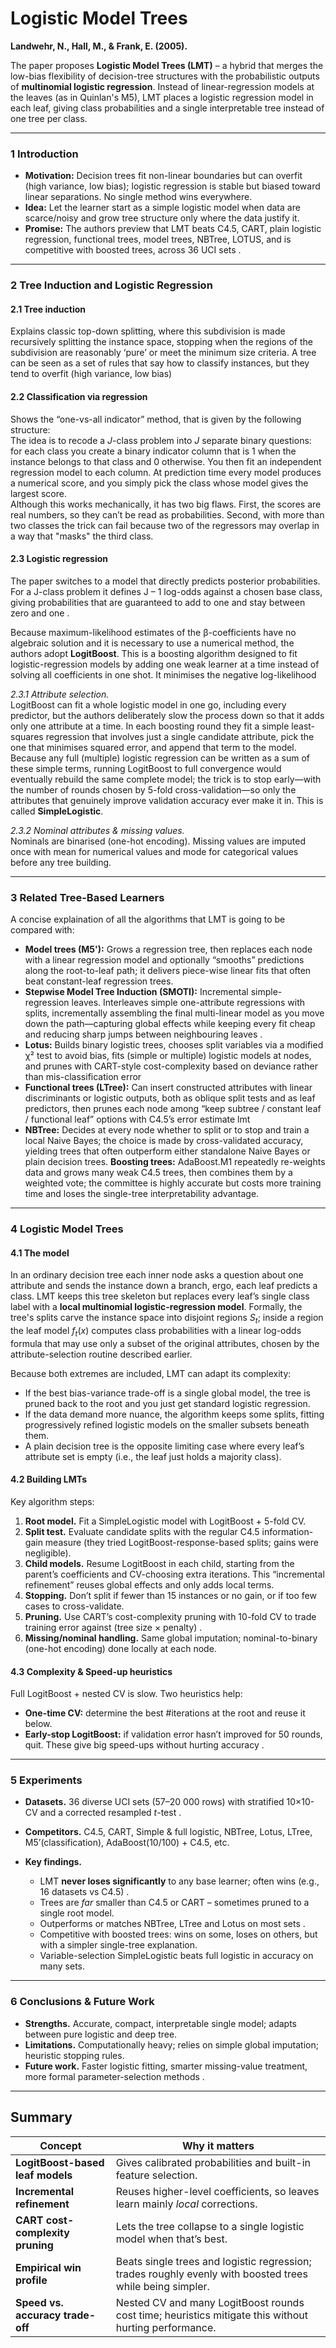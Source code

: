 # Logistic Model Trees
**Landwehr, N., Hall, M., & Frank, E. (2005).**

The paper proposes **Logistic Model Trees (LMT)** – a hybrid that merges the low-bias flexibility of decision-tree structures with the probabilistic outputs of **multinomial logistic regression**.  Instead of linear-regression models at the leaves (as in Quinlan's M5), LMT places a logistic regression model in each leaf, giving class probabilities and a single interpretable tree instead of one tree per class.

---

### 1  Introduction

* **Motivation:**  Decision trees fit non-linear boundaries but can overfit (high variance, low bias); logistic regression is stable but biased toward linear separations. No single method wins everywhere.
* **Idea:**  Let the learner start as a simple logistic model when data are scarce/noisy and grow tree structure only where the data justify it.
* **Promise:**  The authors preview that LMT beats C4.5, CART, plain logistic regression, functional trees, model trees, NBTree, LOTUS, and is competitive with boosted trees, across 36 UCI sets .

---

### 2  Tree Induction and Logistic Regression

#### 2.1 Tree induction

Explains classic top-down splitting, where this subdivision is made recursively splitting the instance space, stopping when the regions of the subdivision are reasonably ‘pure’ or meet the minimum size criteria. A tree can be seen as a set of rules that say how to classify instances, but they tend to overfit (high variance, low bias)

#### 2.2 Classification via regression

Shows the “one-vs-all indicator” method, that is given by the following structure:  
The idea is to recode a *J*-class problem into *J* separate binary questions: for each class you create a binary indicator column that is 1 when the instance belongs to that class and 0 otherwise.  You then fit an independent regression model to each column.  At prediction time every model produces a numerical score, and you simply pick the class whose model gives the largest score.  
Although this works mechanically, it has two big flaws.  First, the scores are real numbers, so they can’t be read as probabilities. Second, with more than two classes the trick can fail because two of the regressors may overlap in a way that "masks" the third class.


#### 2.3 Logistic regression

The paper switches to a model that directly predicts posterior probabilities.  For a J-class problem it defines J – 1 log-odds against a chosen base class, giving probabilities that are guaranteed to add to one and stay between zero and one .

Because maximum-likelihood estimates of the β-coefficients have no algebraic solution and it is necessary to use a numerical method, the authors adopt **LogitBoost**. This  is a boosting algorithm designed to fit logistic-regression models by adding one weak learner at a time instead of solving all coefficients in one shot. It minimises the negative log-likelihood


*2.3.1 Attribute selection.*  
LogitBoost can fit a whole logistic model in one go, including every predictor, but the authors deliberately slow the process down so that it adds only one attribute at a time. In each boosting round they fit a simple least-squares regression that involves just a single candidate attribute, pick the one that minimises squared error, and append that term to the model. Because any full (multiple) logistic regression can be written as a sum of these simple terms, running LogitBoost to full convergence would eventually rebuild the same complete model; the trick is to stop early—with the number of rounds chosen by 5-fold cross-validation—so only the attributes that genuinely improve validation accuracy ever make it in. This is called **SimpleLogistic**.

*2.3.2 Nominal attributes & missing values.*  
Nominals are binarised (one-hot encoding). Missing values are imputed once with mean for numerical values and mode for categorical values before any tree building.

---

### 3  Related Tree-Based Learners

A concise explaination of all the algorithms that LMT is going to be compared with:

* **Model trees (M5'):** Grows a regression tree, then replaces each node with a linear regression model and optionally “smooths” predictions along the root-to-leaf path; it delivers piece-wise linear fits that often beat constant-leaf regression trees.
* **Stepwise Model Tree Induction (SMOTI):** Incremental simple-regression leaves. Interleaves simple one-attribute regressions with splits, incrementally assembling the final multi-linear model as you move down the path—capturing global effects while keeping every fit cheap and reducing sharp jumps between neighbouring leaves .
* **Lotus:** Builds binary logistic trees, chooses split variables via a modified χ² test to avoid bias, fits (simple or multiple) logistic models at nodes, and prunes with CART-style cost-complexity based on deviance rather than mis-classification error
* **Functional trees (LTree):** Can insert constructed attributes with linear discriminants or logistic outputs, both as oblique split tests and as leaf predictors, then prunes each node among “keep subtree / constant leaf / functional leaf” options with C4.5’s error estimate lmt
* **NBTree:** Decides at every node whether to split or to stop and train a local Naive Bayes; the choice is made by cross-validated accuracy, yielding trees that often outperform either standalone Naive Bayes or plain decision trees.
**Boosting trees:** AdaBoost.M1 repeatedly re-weights data and grows many weak C4.5 trees, then combines them by a weighted vote; the committee is highly accurate but costs more training time and loses the single-tree interpretability advantage.

---

### 4  Logistic Model Trees

#### 4.1 The model

In an ordinary decision tree each inner node asks a question about one attribute and sends the instance down a branch, ergo, each leaf predicts a class. LMT keeps this tree skeleton but replaces every leaf’s single class label with a **local multinomial logistic-regression model**. Formally, the tree's splits carve the instance space into disjoint regions $S_t$; inside a region the leaf model $f_t(x)$ computes class probabilities with a linear log-odds formula that may use only a subset of the original attributes, chosen by the attribute-selection routine described earlier.

Because both extremes are included, LMT can adapt its complexity:

* If the best bias-variance trade-off is a single global model, the tree is pruned back to the root and you just get standard logistic regression.
* If the data demand more nuance, the algorithm keeps some splits, fitting progressively refined logistic models on the smaller subsets beneath them.
* A plain decision tree is the opposite limiting case where every leaf’s attribute set is empty (i.e., the leaf just holds a majority class).


#### 4.2 Building LMTs

Key algorithm steps:

1. **Root model.**  Fit a SimpleLogistic model with LogitBoost + 5-fold CV.
2. **Split test.**  Evaluate candidate splits with the regular C4.5 information-gain measure (they tried LogitBoost-response-based splits; gains were negligible).
3. **Child models.**  Resume LogitBoost in each child, starting from the parent’s coefficients and CV-choosing extra iterations. This “incremental refinement” reuses global effects and only adds local terms.
4. **Stopping.**  Don’t split if fewer than 15 instances or no gain, or if too few cases to cross-validate.
5. **Pruning.**  Use CART’s cost-complexity pruning with 10-fold CV to trade training error against (tree size × penalty) .
6. **Missing/nominal handling.**  Same global imputation; nominal-to-binary (one-hot encoding) done locally at each node.

#### 4.3 Complexity & Speed-up heuristics

Full LogitBoost + nested CV is slow.  Two heuristics help:

* **One-time CV:** determine the best #iterations at the root and reuse it below.
* **Early-stop LogitBoost:** if validation error hasn’t improved for 50 rounds, quit.
  These give big speed-ups without hurting accuracy .

---

### 5  Experiments

* **Datasets.**  36 diverse UCI sets (57–20 000 rows) with stratified 10×10-CV and a corrected resampled $t$-test .
* **Competitors.**  C4.5, CART, Simple & full logistic, NBTree, Lotus, LTree, M5’(classification), AdaBoost(10/100) + C4.5, etc.
* **Key findings.**

  * LMT **never loses significantly** to any base learner; often wins (e.g., 16 datasets vs C4.5) .
  * Trees are *far* smaller than C4.5 or CART – sometimes pruned to a single root model.
  * Outperforms or matches NBTree, LTree and Lotus on most sets .
  * Competitive with boosted trees: wins on some, loses on others, but with a simpler single-tree explanation.
  * Variable-selection SimpleLogistic beats full logistic in accuracy on many sets.

---

### 6  Conclusions & Future Work

* **Strengths.**  Accurate, compact, interpretable single model; adapts between pure logistic and deep tree.
* **Limitations.**  Computationally heavy; relies on simple global imputation; heuristic stopping rules.
* **Future work.**  Faster logistic fitting, smarter missing-value treatment, more formal parameter-selection methods .

---

## Summary

| Concept                          | Why it matters                                                                                            |
| -------------------------------- | --------------------------------------------------------------------------------------------------------- |
| **LogitBoost-based leaf models** | Gives calibrated probabilities and built-in feature selection.                                            |
| **Incremental refinement**       | Reuses higher-level coefficients, so leaves learn mainly *local* corrections.                             |
| **CART cost-complexity pruning** | Lets the tree collapse to a single logistic model when that’s best.                                       |
| **Empirical win profile**        | Beats single trees and logistic regression; trades roughly evenly with boosted trees while being simpler. |
| **Speed vs. accuracy trade-off** | Nested CV and many LogitBoost rounds cost time; heuristics mitigate this without hurting performance.     |

